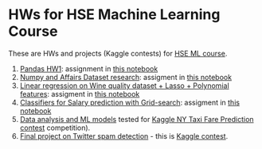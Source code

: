 # HWs for HSE Machine Learning Course

These are HWs and projects (Kaggle contests) for [HSE ML course](https://github.com/Murcha1990/DPO_ML_Autumn2021).

1. [Pandas HW1](1/Pandas.ipynb): assignment in [this notebook](https://github.com/Murcha1990/DPO_ML_Autumn2021/blob/main/Занятие%201/hometask1_pandas.ipynb)
2. [Numpy and Affairs Dataset research](2/Numpy_affairs.ipynb): assigment in [this notebook](https://github.com/Murcha1990/DPO_ML_Autumn2021/blob/main/Занятие%203/hometask2.ipynb)
3. [Linear regression on Wine quality dataset + Lasso + Polynomial features](3/Wine_quality.ipynb): assigment in [this notebook](https://github.com/Murcha1990/DPO_ML_Autumn2021/blob/main/Занятие%205/homework3.ipynb)
4. [Classifiers for Salary prediction with Grid-search](4/Salary_prediction.ipynb): assigment in [this notebook](https://github.com/Murcha1990/DPO_ML_Autumn2021/blob/main/Занятие%207/hometask_4.ipynb)
5. [Data analysis and ML models](5/New_York_City_Fares.ipynb) tested for [Kaggle NY Taxi Fare Prediction contest](https://www.kaggle.com/c/new-york-city-taxi-fare-prediction/overview) competition).
6. [Final project on Twitter spam detection](6/UtkML_twitter.ipynb) - this is [Kaggle contest](https://www.kaggle.com/competitions/utkmls-twitter-spam-detection-competition/overview).
